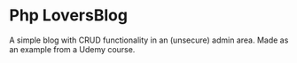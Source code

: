 # Php LoversBlog

A simple blog with CRUD functionality in an (unsecure) admin area.
Made as an example from a Udemy course.
